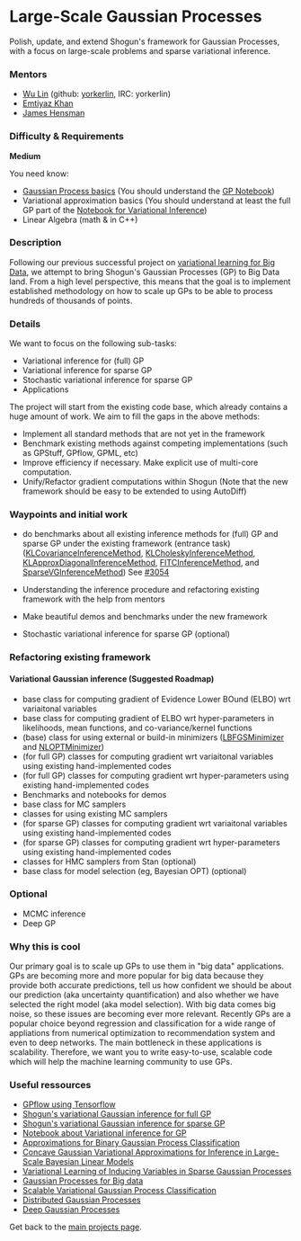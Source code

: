 # Large-Scale Gaussian Processes

Polish, update, and extend Shogun's framework for Gaussian Processes, with a focus on large-scale problems and sparse variational inference.

### Mentors
 * [Wu Lin](https://github.com/shogun-toolbox/shogun/wiki/Wu-Lin) (github: [yorkerlin](https://github.com/yorkerlin), IRC: yorkerlin)
 * [Emtiyaz Khan](http://www.cs.ubc.ca/~emtiyaz/)
 * [James Hensman](http://www.lancaster.ac.uk/staff/hensmanj/)

### Difficulty & Requirements
**Medium**


You need know:
 * [Gaussian Process basics](http://www.gaussianprocess.org/gpml/) (You should understand the [GP Notebook](http://www.shogun-toolbox.org/static/notebook/current/gaussian_processes.html))
 * Variational approximation basics (You should understand at least the full GP part of the [Notebook for Variational Inference](http://www.shogun-toolbox.org/static/notebook/current/variational_classifier.html))
 * Linear Algebra (math & in C++)

### Description
Following our previous successful project on [variational learning for Big Data](http://www.shogun-toolbox.org/page/Events/gsoc2014_ideas#variational_learning), we attempt to bring Shogun's Gaussian Processes (GP) to Big Data land. From a high level perspective, this means that the goal is to implement established methodology on how to scale up GPs to be able to process hundreds of thousands of points.


### Details
We want to focus on the following sub-tasks:

 * Variational inference for (full) GP
 * Variational inference for sparse GP
 * Stochastic variational inference for sparse GP
 * Applications
 

The project will start from the existing code base, which already contains a huge amount of work. We aim to fill the gaps in the above methods:

 * Implement all standard methods that are not yet in the framework
 * Benchmark existing methods against competing implementations (such as GPStuff, GPflow, GPML, etc)
 * Improve efficiency if necessary. Make explicit use of multi-core computation.
 * Unify/Refactor gradient computations within Shogun (Note that the new framework should be easy to be extended to using AutoDiff)

### Waypoints and initial work
 * do benchmarks about all existing inference methods for (full) GP and sparse GP under the existing framework (entrance task) ([KLCovarianceInferenceMethod](http://www.shogun-toolbox.org/doc/en/latest/classshogun_1_1CKLCovarianceInferenceMethod.html), [KLCholeskyInferenceMethod](http://www.shogun-toolbox.org/doc/en/latest/classshogun_1_1CKLCholeskyInferenceMethod.html), [KLApproxDiagonalInferenceMethod](http://www.shogun-toolbox.org/doc/en/latest/classshogun_1_1CKLApproxDiagonalInferenceMethod.html), [FITCInferenceMethod](http://www.shogun-toolbox.org/doc/en/latest/classshogun_1_1CFITCInferenceMethod.html), and [SparseVGInferenceMethod](http://www.shogun-toolbox.org/doc/en/latest/classshogun_1_1CSparseVGInferenceMethod.html)) See [#3054](https://github.com/shogun-toolbox/shogun/issues/3054)

* Understanding the inference procedure and refactoring existing framework with the help from mentors   
* Make beautiful demos and benchmarks under the new framework
* Stochastic variational inference for sparse GP (optional)

### Refactoring existing framework
#### Variational Gaussian inference (Suggested Roadmap)
 * base class for computing gradient of Evidence Lower BOund (ELBO) wrt variaitonal variables 
 * base class for computing gradient of ELBO wrt hyper-parameters in likelihoods, mean functions, and co-variance/kernel functions
 * (base) class for using external or build-in minimizers ([LBFGSMinimizer](http://www.shogun-toolbox.org/doc/en/latest/classshogun_1_1LBFGSMinimizer.html) and [NLOPTMinimizer](http://www.shogun-toolbox.org/doc/en/latest/classshogun_1_1NLOPTMinimizer.html))
 * (for full GP) classes for computing gradient wrt variaitonal variables using existing hand-implemented codes 
 * (for full GP) classes for computing gradient wrt hyper-parameters using existing hand-implemented codes
 * Benchmarks and notebooks for demos 
 * base class for MC samplers
 * classes for using existing MC samplers 
 * (for sparse GP) classes for computing gradient wrt variaitonal variables using existing hand-implemented codes 
 * (for sparse GP) classes for computing gradient wrt hyper-parameters using existing hand-implemented codes 
 * classes for HMC samplers from Stan (optional)
 * base class for model selection (eg, Bayesian OPT) (optional)



### Optional
 * MCMC inference 
 * Deep GP

### Why this is cool
Our primary goal is to scale up GPs to use them in "big data" applications. GPs are becoming more and more popular for big data because they provide both accurate predictions, tell us how confident we should be about our prediction (aka uncertainty quantification) and also whether we have selected the right model (aka model selection). With big data comes big noise, so these issues are becoming ever more relevant. Recently GPs are a popular choice beyond regression and classification for a wide range of appliations from numerical optimization to recommendation system and even to deep networks. The main bottleneck in these applications is scalability. Therefore, we want you to write easy-to-use, scalable code which will help the machine learning community to use GPs. 

### Useful ressources
 * [GPflow using Tensorflow](https://github.com/GPflow/GPflow)
 * [Shogun's variational Gaussian inference for full GP](http://www.shogun-toolbox.org/doc/en/latest/classshogun_1_1CKLInferenceMethod.html)
 * [Shogun's variational Gaussian inference for sparse GP](http://www.shogun-toolbox.org/doc/en/latest/classshogun_1_1CSparseInferenceBase.html)
 * [Notebook about Variational inference for GP](http://www.shogun-toolbox.org/static/notebook/current/variational_classifier.html)
 * [Approximations for Binary Gaussian Process Classification](http://www.jmlr.org/papers/volume9/nickisch08a/nickisch08a.pdf)
 * [Concave Gaussian Variational Approximations for Inference in Large-Scale Bayesian Linear Models](http://www.jmlr.org/proceedings/papers/v15/challis11a/challis11a.pdf)
 * [Variational Learning of Inducing Variables in Sparse Gaussian Processes](http://www.jmlr.org/proceedings/papers/v5/titsias09a/titsias09a.pdf)
 * [Gaussian Processes for Big data](http://auai.org/uai2013/prints/papers/244.pdf)
 * [Scalable Variational Gaussian Process Classification](http://staffwww.dcs.sheffield.ac.uk/people/J.Hensman/papers/KLsparse.pdf)
 * [Distributed Gaussian Processes](http://arxiv.org/abs/1502.02843)
 * [Deep Gaussian Processes](http://jmlr.org/proceedings/papers/v31/damianou13a.pdf)

Get back to the [main projects page](Google%20Summer%20of%20Code%202016%20Projects).